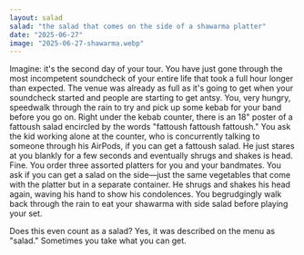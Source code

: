```yaml
---
layout: salad
salad: "the salad that comes on the side of a shawarma platter"
date: "2025-06-27"
image: "2025-06-27-shawarma.webp"
---
```


Imagine: it's the second day of your tour. You have just gone through the most incompetent soundcheck of your entire life that took a full hour longer than expected. The venue was already as full as it's going to get when your soundcheck started and people are starting to get antsy. You, very hungry, speedwalk through the rain to try and pick up some kebab for your band before you go on. Right under the kebab counter, there is an 18" poster of a fattoush salad encircled by the words "fattoush fattoush fattoush." You ask the kid working alone at the counter, who is concurrently talking to someone through his AirPods, if you can get a fattoush salad. He just stares at you blankly for a few seconds and eventually shrugs and shakes is head. Fine. You order three assorted platters for you and your bandmates. You ask if you can get a salad on the side—just the same vegetables that come with the platter but in a separate container. He shrugs and shakes his head again, waving his hand to show his condolences. You begrudgingly walk back through the rain to eat your shawarma with side salad before playing your set.

Does this even count as a salad? Yes, it was described on the menu as "salad." Sometimes you take what you can get.
